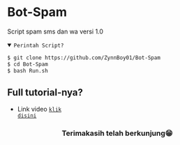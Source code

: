 # Bot-Spam
Script spam sms dan wa versi 1.0

<details open><summary><code>Perintah Script?</code></summary>

```bash
$ git clone https://github.com/ZynnBoy01/Bot-Spam
$ cd Bot-Spam
$ bash Run.sh
```
</details>

## Full tutorial-nya?
- Link video <code><a href="https://youtube.com/@JejakCyber">klik disini</a></code>
<div align="center">

### Terimakasih telah berkunjung😁
</div>
